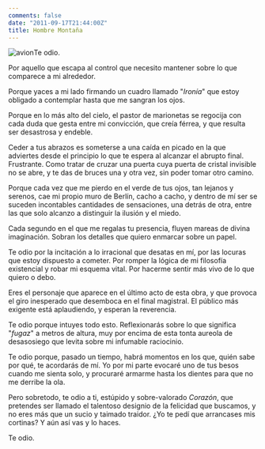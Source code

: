 ```yaml
---
comments: false
date: "2011-09-17T21:44:00Z"
title: Hombre Montaña
---
```


![](http://www.dmbnader.es/contenido/uploads/2011/09/avion.jpg "avion")Te
odio.

Por aquello que escapa al control que necesito mantener sobre lo que
comparece a mi alrededor.

Porque yaces a mi lado firmando un cuadro llamado "*Ironía*" que estoy
obligado a contemplar hasta que me sangran los ojos.

Porque en lo más alto del cielo, el pastor de marionetas se regocija con
cada duda que gesta entre mi convicción, que creía férrea, y que resulta
ser desastrosa y endeble.

Ceder a tus abrazos es someterse a una caída en picado en la que
adviertes desde el principio lo que te espera al alcanzar el abrupto
final. Frustrante. Como tratar de cruzar una puerta cuya puerta de
cristal invisible no se abre, y te das de bruces una y otra vez, sin
poder tomar otro camino.

Porque cada vez que me pierdo en el verde de tus ojos, tan lejanos y
serenos, cae mi propio muro de Berlín, cacho a cacho, y dentro de mí ser
se suceden incontables cantidades de sensaciones, una detrás de otra,
entre las que solo alcanzo a distinguir la ilusión y el miedo.

Cada segundo en el que me regalas tu presencia, fluyen mareas de divina
imaginación. Sobran los detalles que quiero enmarcar sobre un papel.

Te odio por la incitación a lo irracional que desatas en mí, por las
locuras que estoy dispuesto a cometer. Por romper la lógica de mi
filosofía existencial y robar mi esquema vital. Por hacerme sentir más
vivo de lo que quiero o debo.<!--more-->

Eres el personaje que aparece en el último acto de esta obra, y que
provoca el giro inesperado que desemboca en el final magistral. El
público más exigente está aplaudiendo, y esperan la reverencia.

Te odio porque intuyes todo esto. Reflexionarás sobre lo que significa
"*fugaz*" a metros de altura, muy por encima de esta tonta aureola de
desasosiego que levita sobre mi infumable raciocinio.

Te odio porque, pasado un tiempo, habrá momentos en los que, quién sabe
por qué, te acordarás de mí. Yo por mi parte evocaré uno de tus besos
cuando me sienta solo, y procuraré armarme hasta los dientes para que no
me derribe la ola.

Pero sobretodo, te odio a ti, estúpido y sobre-valorado *Corazón*, que
pretendes ser llamado el talentoso designio de la felicidad que
buscamos, y no eres más que un sucio y taimado traidor. ¿Yo te pedí que
arrancases mis cortinas? Y aún así vas y lo haces.

Te odio.

